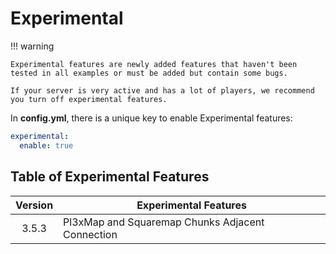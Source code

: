 # Experimental

!!! warning

    Experimental features are newly added features that haven't been tested in all examples or must be added but contain some bugs.

    If your server is very active and has a lot of players, we recommend you turn off experimental features.

In **config.yml**, there is a unique key to enable Experimental features:

```yaml
experimental:
  enable: true
```

## Table of Experimental Features

| Version | Experimental Features |
| :-----: | --------------------- |
| 3.5.3   | Pl3xMap and Squaremap Chunks Adjacent Connection |
